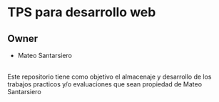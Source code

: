 # TPS para desarrollo web

## Owner
* Mateo Santarsiero

<br>
Este repositorio tiene como objetivo el almacenaje y desarrollo de los trabajos practicos y/o evaluaciones que sean propiedad de Mateo Santarsiero
